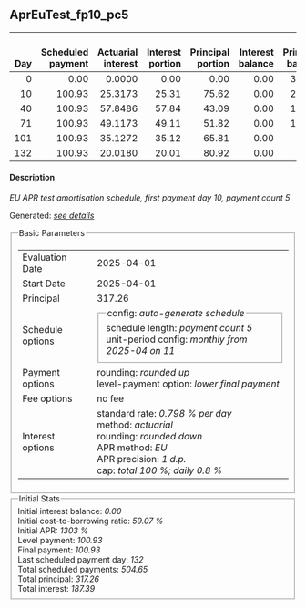 <h2>AprEuTest_fp10_pc5</h2>
<table>
    <thead style="vertical-align: bottom;">
        <th style="text-align: right;">Day</th>
        <th style="text-align: right;">Scheduled payment</th>
        <th style="text-align: right;">Actuarial interest</th>
        <th style="text-align: right;">Interest portion</th>
        <th style="text-align: right;">Principal portion</th>
        <th style="text-align: right;">Interest balance</th>
        <th style="text-align: right;">Principal balance</th>
        <th style="text-align: right;">Total actuarial interest</th>
        <th style="text-align: right;">Total interest</th>
        <th style="text-align: right;">Total principal</th>
    </thead>
    <tr style="text-align: right;">
        <td class="ci00">0</td>
        <td class="ci01" style="white-space: nowrap;">0.00</td>
        <td class="ci02">0.0000</td>
        <td class="ci03">0.00</td>
        <td class="ci04">0.00</td>
        <td class="ci05">0.00</td>
        <td class="ci06">317.26</td>
        <td class="ci07">0.0000</td>
        <td class="ci08">0.00</td>
        <td class="ci09">0.00</td>
    </tr>
    <tr style="text-align: right;">
        <td class="ci00">10</td>
        <td class="ci01" style="white-space: nowrap;">100.93</td>
        <td class="ci02">25.3173</td>
        <td class="ci03">25.31</td>
        <td class="ci04">75.62</td>
        <td class="ci05">0.00</td>
        <td class="ci06">241.64</td>
        <td class="ci07">25.3173</td>
        <td class="ci08">25.31</td>
        <td class="ci09">75.62</td>
    </tr>
    <tr style="text-align: right;">
        <td class="ci00">40</td>
        <td class="ci01" style="white-space: nowrap;">100.93</td>
        <td class="ci02">57.8486</td>
        <td class="ci03">57.84</td>
        <td class="ci04">43.09</td>
        <td class="ci05">0.00</td>
        <td class="ci06">198.55</td>
        <td class="ci07">83.1660</td>
        <td class="ci08">83.15</td>
        <td class="ci09">118.71</td>
    </tr>
    <tr style="text-align: right;">
        <td class="ci00">71</td>
        <td class="ci01" style="white-space: nowrap;">100.93</td>
        <td class="ci02">49.1173</td>
        <td class="ci03">49.11</td>
        <td class="ci04">51.82</td>
        <td class="ci05">0.00</td>
        <td class="ci06">146.73</td>
        <td class="ci07">132.2833</td>
        <td class="ci08">132.26</td>
        <td class="ci09">170.53</td>
    </tr>
    <tr style="text-align: right;">
        <td class="ci00">101</td>
        <td class="ci01" style="white-space: nowrap;">100.93</td>
        <td class="ci02">35.1272</td>
        <td class="ci03">35.12</td>
        <td class="ci04">65.81</td>
        <td class="ci05">0.00</td>
        <td class="ci06">80.92</td>
        <td class="ci07">167.4104</td>
        <td class="ci08">167.38</td>
        <td class="ci09">236.34</td>
    </tr>
    <tr style="text-align: right;">
        <td class="ci00">132</td>
        <td class="ci01" style="white-space: nowrap;">100.93</td>
        <td class="ci02">20.0180</td>
        <td class="ci03">20.01</td>
        <td class="ci04">80.92</td>
        <td class="ci05">0.00</td>
        <td class="ci06">0.00</td>
        <td class="ci07">187.4284</td>
        <td class="ci08">187.39</td>
        <td class="ci09">317.26</td>
    </tr>
</table>
<h4>Description</h4>
<p><i>EU APR test amortisation schedule, first payment day 10, payment count 5</i></p>
<p>Generated: <i><a href="../GeneratedDate.html">see details</a></i></p>
<fieldset><legend>Basic Parameters</legend>
<table>
    <tr>
        <td>Evaluation Date</td>
        <td>2025-04-01</td>
    </tr>
    <tr>
        <td>Start Date</td>
        <td>2025-04-01</td>
    </tr>
    <tr>
        <td>Principal</td>
        <td>317.26</td>
    </tr>
    <tr>
        <td>Schedule options</td>
        <td>
            <fieldset>
                <legend>config: <i>auto-generate schedule</i></legend>
                <div>schedule length: <i><i>payment count</i> 5</i></div>
                <div>unit-period config: <i>monthly from 2025-04 on 11</i></div>
            </fieldset>
        </td>
    </tr>
    <tr>
        <td>Payment options</td>
        <td>
            <div>
                <div>rounding: <i>rounded up</i></div>
                <div>level-payment option: <i>lower&nbsp;final&nbsp;payment</i></div>
            </div>
        </td>
    </tr>
    <tr>
        <td>Fee options</td>
        <td>no fee
        </td>
    </tr>
    <tr>
        <td>Interest options</td>
        <td>
            <div>
                <div>standard rate: <i>0.798 % per day</i></div>
                <div>method: <i>actuarial</i></div>
                <div>rounding: <i>rounded down</i></div>
                <div>APR method: <i>EU</i></div>
                <div>APR precision: <i>1 d.p.</i></div>
                <div>cap: <i>total 100 %; daily 0.8 %</div>
            </div>
        </td>
    </tr>
</table></fieldset>
<fieldset><legend>Initial Stats</legend>
<div>
    <div>Initial interest balance: <i>0.00</i></div>
    <div>Initial cost-to-borrowing ratio: <i>59.07 %</i></div>
    <div>Initial APR: <i>1303 %</i></div>
    <div>Level payment: <i>100.93</i></div>
    <div>Final payment: <i>100.93</i></div>
    <div>Last scheduled payment day: <i>132</i></div>
    <div>Total scheduled payments: <i>504.65</i></div>
    <div>Total principal: <i>317.26</i></div>
    <div>Total interest: <i>187.39</i></div>
</div></fieldset>